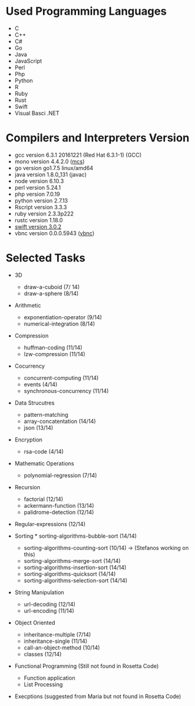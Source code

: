 
# Used Programming Languages
* C
* C++
* C#
* Go
* Java
* JavaScript
* Perl
* Php
* Python 
* R
* Ruby 
* Rust
* Swift
* Visual Basci .NET

# Compilers and Interpreters Version
* gcc version 6.3.1 20161221 (Red Hat 6.3.1-1) (GCC) 
* mono version 4.4.2.0 ([mcs](https://www.codetuts.tech/compile-c-sharp-command-line/))
* go version go1.7.5 linux/amd64
* java version 1.8.0_131 (javac) 
* node version 6.10.3
* perl version 5.24.1
* php version 7.0.19
* python version 2.7.13
* Rscript version 3.3.3
* ruby version 2.3.3p222
* rustc version 1.18.0
* [swift version 3.0.2](https://github.com/FedoraSwift/fedora-swift2/releases/tag/v0.0.2)
* vbnc version 0.0.0.5943 ([vbnc](http://www.mono-project.com/docs/about-mono/languages/visualbasic/))

# Selected Tasks

* 3D
	* draw-a-cuboid (7/ 14)
	* draw-a-sphere (8/14)
* Arithmetic
	* exponentiation-operator (9/14)
	* numerical-integration (8/14)
* Compression
	* huffman-coding (11/14)
	* lzw-compression (11/14)
* Cocurrency
	* concurrent-computing (11/14)
	* events (4/14)
	* synchronous-concurrency (11/14)
* Data Strucutres
	* pattern-matching
	* array-concatentation (14/14)
	* json (13/14)
* Encryption
	* rsa-code (4/14)
* Mathematic Operations
	* polynomial-regression (7/14)
* Recursion
	* factorial (12/14)
	* ackermann-function (13/14)
	* palidrome-detection (12/14)
* Regular-expressions (12/14)
* Sorting
        * sorting-algorithms-bubble-sort (14/14)
	* sorting-algorithms-counting-sort (10/14) -> (Stefanos working on this)
	* sorting-algorithms-merge-sort (14/14)
	* sorting-algorithms-insertion-sort (14/14)
	* sorting-algorithms-quicksort (14/14)
	* sorting-algorithms-selection-sort (14/14) 
* String Manipulation
	* url-decoding (12/14)
	* url-encoding (11/14)
* Object Oriented
	* inheritance-multiple (7/14)
	* inheritance-single (11/14)
	* call-an-object-method (10/14)
	* classes (12/14)

* Functional Programming (Still not found in Rosetta Code)
	* Function application
	* List Processing 	

* Execptions (suggested from Maria but not found in Rosetta Code)
